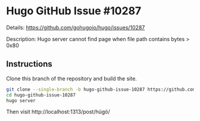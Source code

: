 # Hugo GitHub Issue #10287

Details: <https://github.com/gohugoio/hugo/issues/10287>

Description: Hugo server cannot find page when file path contains bytes > 0x80

## Instructions

Clone this branch of the repository and build the site.

```bash
git clone --single-branch -b hugo-github-issue-10287 https://github.com/jmooring/hugo-testing hugo-github-issue-10287
cd hugo-github-issue-10287
hugo server
```

Then visit http://localhost:1313/post/hügö/
